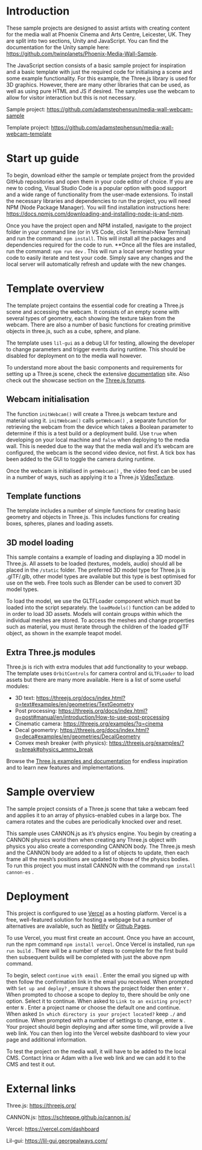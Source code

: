 # Introduction

These sample projects are designed to assist artists with creating content for the media wall at Phoenix Cinema and Arts Centre, Leicester, UK. They are split into two sections, Unity and JavaScript. You can find the documentation for the Unity sample here: https://github.com/twinplanets/Phoenix-Media-Wall-Sample. 

The JavaScript section consists of a basic sample project for inspiration and a basic template with just the required code for initialising a scene and some example functionality. For this example, the Three.js library is used for 3D graphics. However, there are many other libraries that can be used, as well as using pure HTML and JS if desired. The samples use the webcam to allow for visitor interaction but this is not necessary.

Sample project: https://github.com/adamstephensun/media-wall-webcam-sample

Template project: https://github.com/adamstephensun/media-wall-webcam-template

# Start up guide

To begin, download either the sample or template project from the provided GitHub repositories and open them in your code editor of choice. If you are new to coding, Visual Studio Code is a popular option with good support and a wide range of functionality from the user-made extensions. To install the necessary libraries and dependencies to run the project, you will need NPM (Node Package Manager). You will find installation instructions here: https://docs.npmjs.com/downloading-and-installing-node-js-and-npm. 

Once you have the project open and NPM installed, navigate to the project folder in your command line (or in VS Code, click Terminal>New Terminal) and run the command: `npm install`. This will install all the packages and dependencies required for the code to run. **Once all the files are installed, run the command: `npm run dev` . This will run a local server hosting your code to easily iterate and test your code. Simply save any changes and the local server will automatically refresh and update with the new changes.

# Template overview

The template project contains the essential code for creating a Three.js scene and accessing the webcam. It consists of an empty scene with several types of geometry, each showing the texture taken from the webcam. There are also a number of basic functions for creating primitive objects in three.js, such as a cube, sphere, and plane.

The template uses `lil-gui` as a debug UI for testing, allowing the developer to change parameters and trigger events during runtime. This should be disabled for deployment on to the media wall however.

To understand more about the basic components and requirements for setting up a Three.js scene, check the extensive [documentation](https://threejs.org/docs/index.html#manual/en/introduction/Creating-a-scene) site. Also check out the showcase section on the [Three.js forums](https://discourse.threejs.org/c/showcase/7/l/top).

## Webcam initialisation

The function `initWebcam()` will create a Three.js webcam texture and material using it. `initWebcam()` calls `getWebcam()` , a separate function for retrieving the webcam from the device which takes a Boolean parameter to determine if this is a test build or a deployment build. Use `true` when developing on your local machine and `false` when deploying to the media wall. This is needed due to the way that the media wall and it’s webcam are configured, the webcam is the second video device, not first. A tick box has been added to the GUI to toggle the camera during runtime.

Once the webcam is initialised in `getWebcam()` , the video feed can be used in a number of ways, such as applying it to a Three.js [VideoTexture](https://threejs.org/docs/?q=video#api/en/textures/VideoTexture). 

## Template functions

The template includes a number of simple functions for creating basic geometry and objects in Three.js. This includes functions for creating boxes, spheres, planes and loading assets. 

## 3D model loading

This sample contains a example of loading and displaying a 3D model in Three.js. All assets to be loaded (textures, models, audio) should all be placed in the `/static` folder. The preferred 3D model type for Three.js is .glTF/.glb, other model types are available but this type is best optimised for use on the web. Free tools such as Blender can be used to convert 3D model types.

To load the model, we use the GLTFLoader component which must be loaded into the script separately. the `loadModels()` function can be added to in order to load 3D assets. Models will contain groups within which the individual meshes are stored. To access the meshes and change properties such as material, you must iterate through the children of the loaded glTF object, as shown in the example teapot model.

## Extra Three.js modules

Three.js is rich with extra modules that add functionality to your webapp. The template uses `OrbitControls` for camera control and `GLTFLoader` to load assets but there are many more available. Here is a list of some useful modules:

- 3D text: https://threejs.org/docs/index.html?q=text#examples/en/geometries/TextGeometry
- Post processing: https://threejs.org/docs/index.html?q=post#manual/en/introduction/How-to-use-post-processing
- Cinematic camera: https://threejs.org/examples/?q=cinema
- Decal geomertry: https://threejs.org/docs/index.html?q=deca#examples/en/geometries/DecalGeometry
- Convex mesh breaker (with physics): https://threejs.org/examples/?q=break#physics_ammo_break

Browse the [Three.js examples and documentation](https://threejs.org/) for endless inspiration and to learn new features and implementations.

# Sample overview

The sample project consists of a Three.js scene that take a webcam feed and applies it to an array of physics-enabled cubes in a large box. The camera rotates and the cubes are periodically knocked over and reset. 

This sample uses CANNON.js as it’s physics engine. You begin by creating a CANNON physics world then when creating any Three.js object with physics you also create a corresponding CANNON body. The Three.js mesh and the CANNON body are added to a list of objects to update, then each frame all the mesh’s positions are updated to those of the physics bodies. To run this project you must install CANNON with the command `npm install cannon-es` .

# Deployment

This project is configured to use [Vercel](https://vercel.com/dashboard) as a hosting platform. Vercel is a free, well-featured solution for hosting a webpage but a number of alternatives are available, such as [Netlify](https://www.netlify.com/?attr=homepage-modal) or [Github Pages](https://pages.github.com/).

To use Vercel, you must first create an account. Once you have an account, run the npm command `npm install vercel`. Once Vercel is installed, run  `npm run build` . There will be a number of steps to complete for the first build then subsequent builds will be completed with just the above npm command. 

To begin, select `continue with email` . Enter the email you signed up with then follow the confirmation link in the email you received. When prompted with `Set up and deploy?` , ensure it shows the project folder then enter `Y` . When prompted to choose a scope to deploy to, there should be only one option. Select it to continue. When asked to `Link to an existing project?` enter `N` . Enter a project name or choose the default one and continue. When asked `In which directory is your project located?` keep `./` and continue. When prompted with a number of settings to change, enter `N` . Your project should begin deploying and after some time, will provide a live web link. You can then log into the Vercel website dashboard to view your page and additional information.

To test the project on the media wall, it will have to be added to the local CMS. Contact Irina or Adam with a live web link and we can add it to the CMS and test it out.

# External links

Three.js: https://threejs.org/

CANNON.js: https://schteppe.github.io/cannon.js/

Vercel: https://vercel.com/dashboard

Lil-gui: https://lil-gui.georgealways.com/
